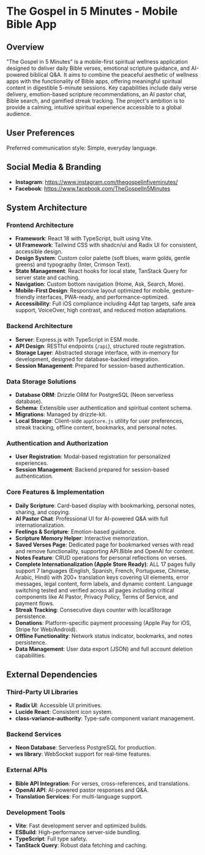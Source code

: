 # The Gospel in 5 Minutes - Mobile Bible App

## Overview

"The Gospel in 5 Minutes" is a mobile-first spiritual wellness application designed to deliver daily Bible verses, emotional scripture guidance, and AI-powered biblical Q&A. It aims to combine the peaceful aesthetic of wellness apps with the functionality of Bible apps, offering meaningful spiritual content in digestible 5-minute sessions. Key capabilities include daily verse delivery, emotion-based scripture recommendations, an AI pastor chat, Bible search, and gamified streak tracking. The project's ambition is to provide a calming, intuitive spiritual experience accessible to a global audience.

## User Preferences

Preferred communication style: Simple, everyday language.

## Social Media & Branding

- **Instagram**: https://www.instagram.com/thegospelinfiveminutes/
- **Facebook**: https://www.facebook.com/TheGospelIn5Minutes

## System Architecture

### Frontend Architecture
- **Framework**: React 18 with TypeScript, built using Vite.
- **UI Framework**: Tailwind CSS with shadcn/ui and Radix UI for consistent, accessible design.
- **Design System**: Custom color palette (soft blues, warm golds, gentle greens) and typography (Inter, Crimson Text).
- **State Management**: React hooks for local state, TanStack Query for server state and caching.
- **Navigation**: Custom bottom navigation (Home, Ask, Search, More).
- **Mobile-First Design**: Responsive layout optimized for mobile, gesture-friendly interfaces, PWA-ready, and performance-optimized.
- **Accessibility**: Full iOS compliance including 44pt tap targets, safe area support, VoiceOver, high contrast, and reduced motion adaptations.

### Backend Architecture
- **Server**: Express.js with TypeScript in ESM mode.
- **API Design**: RESTful endpoints (`/api`), structured route registration.
- **Storage Layer**: Abstracted storage interface, with in-memory for development, designed for database-backed integration.
- **Session Management**: Prepared for session-based authentication.

### Data Storage Solutions
- **Database ORM**: Drizzle ORM for PostgreSQL (Neon serverless database).
- **Schema**: Extensible user authentication and spiritual content schema.
- **Migrations**: Managed by drizzle-kit.
- **Local Storage**: Client-side `appStore.js` utility for user preferences, streak tracking, offline content, bookmarks, and personal notes.

### Authentication and Authorization
- **User Registration**: Modal-based registration for personalized experiences.
- **Session Management**: Backend prepared for session-based authentication.

### Core Features & Implementation
- **Daily Scripture**: Card-based display with bookmarking, personal notes, sharing, and copying.
- **AI Pastor Chat**: Professional UI for AI-powered Q&A with full internationalization.
- **Feelings & Scripture**: Emotion-based guidance.
- **Scripture Memory Helper**: Interactive memorization.
- **Saved Verses Page**: Dedicated page for bookmarked verses with read and remove functionality, supporting API.Bible and OpenAI for content.
- **Notes Feature**: CRUD operations for personal reflections on verses.
- **Complete Internationalization (Apple Store Ready)**: ALL 17 pages fully support 7 languages (English, Spanish, French, Portuguese, Chinese, Arabic, Hindi) with 200+ translation keys covering UI elements, error messages, legal content, form labels, and dynamic content. Language switching tested and verified across all pages including critical components like AI Pastor, Privacy Policy, Terms of Service, and payment flows.
- **Streak Tracking**: Consecutive days counter with localStorage persistence.
- **Donations**: Platform-specific payment processing (Apple Pay for iOS, Stripe for Web/Android).
- **Offline Functionality**: Network status indicator, bookmarks, and notes persistence.
- **Data Management**: User data export (JSON) and full account deletion capabilities.

## External Dependencies

### Third-Party UI Libraries
- **Radix UI**: Accessible UI primitives.
- **Lucide React**: Consistent icon system.
- **class-variance-authority**: Type-safe component variant management.

### Backend Services
- **Neon Database**: Serverless PostgreSQL for production.
- **ws library**: WebSocket support for real-time features.

### External APIs
- **Bible API Integration**: For verses, cross-references, and translations.
- **OpenAI API**: AI-powered pastor responses and Q&A.
- **Translation Services**: For multi-language support.

### Development Tools
- **Vite**: Fast development server and optimized builds.
- **ESBuild**: High-performance server-side bundling.
- **TypeScript**: Full type safety.
- **TanStack Query**: Robust data fetching and caching.